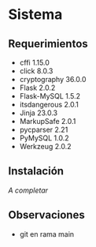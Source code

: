 # Sistema

## Requerimientos
- cffi 1.15.0
- click 8.0.3
- cryptography 36.0.0
- Flask 2.0.2
- Flask-MySQL 1.5.2
- itsdangerous 2.0.1
- Jinja 23.0.3
- MarkupSafe 2.0.1
- pycparser 2.21
- PyMySQL 1.0.2
- Werkzeug 2.0.2

## Instalación

_A completar_

## Observaciones
 - git en rama main